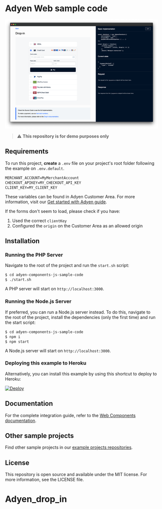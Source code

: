 # Adyen Web sample code

![Adyen Web Sample Code](screenshot.png)

> ⚠️ **This repository is for demo purposes only**

## Requirements

To run this project, **create** a `.env` file on your project's root folder following the example on `.env.default`.

```
MERCHANT_ACCOUNT=MyMerchantAccount
CHECKOUT_APIKEY=MY_CHECKOUT_API_KEY
CLIENT_KEY=MY_CLIENT_KEY
```

These variables can be found in Adyen Customer Area. For more information, visit our [Get started with Adyen guide](https://docs.adyen.com/get-started-with-adyen#page-introduction).

If the forms don't seem to load, please check if you have:

1. Used the correct `clientKey`
2. Configured the `origin` on the Customer Area as an allowed origin

## Installation

### Running the PHP Server

Navigate to the root of the project and run the `start.sh` script:

```
$ cd adyen-components-js-sample-code
$ ./start.sh
```

A PHP server will start on `http://localhost:3000`.

### Running the Node.js Server

If preferred, you can run a Node.js server instead.
To do this, navigate to the root of the project, install the dependencies (only the first time) and run the start script:

```
$ cd adyen-components-js-sample-code
$ npm i
$ npm start
```

A Node.js server will start on `http://localhost:3000`.

### Deploying this example to Heroku

Alternatively, you can install this example by using this shortcut to deploy to Heroku:

[![Deploy](https://www.herokucdn.com/deploy/button.svg)](https://heroku.com/deploy?template=https://github.com/Adyen/adyen-components-js-sample-code)

## Documentation

For the complete integration guide, refer to the [Web Components documentation](https://docs.adyen.com/checkout/components-web/).

## Other sample projects

Find other sample projects in our [example projects repositories](https://github.com/adyen-examples).

## License

This repository is open source and available under the MIT license. For more information, see the LICENSE file.
# Adyen_drop_in
